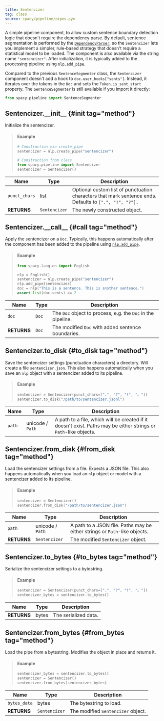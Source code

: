```yaml
---
title: Sentencizer
tag: class
source: spacy/pipeline/pipes.pyx
---
```


A simple pipeline component, to allow custom sentence boundary detection logic
that doesn't require the dependency parse. By default, sentence segmentation is
performed by the [`DependencyParser`](/api/dependencyparser), so the
`Sentencizer` lets you implement a simpler, rule-based strategy that doesn't
require a statistical model to be loaded. The component is also available via
the string name `"sentencizer"`. After initialization, it is typically added to
the processing pipeline using [`nlp.add_pipe`](/api/language#add_pipe).

<Infobox title="Important note" variant="warning">

Compared to the previous `SentenceSegmenter` class, the `Sentencizer` component
doesn't add a hook to `doc.user_hooks["sents"]`. Instead, it iterates over the
tokens in the `Doc` and sets the `Token.is_sent_start` property. The
`SentenceSegmenter` is still available if you import it directly:

```python
from spacy.pipeline import SentenceSegmenter
```

</Infobox>

## Sentencizer.\_\_init\_\_ {#init tag="method"}

Initialize the sentencizer.

> #### Example
>
> ```python
> # Construction via create_pipe
> sentencizer = nlp.create_pipe("sentencizer")
>
> # Construction from class
> from spacy.pipeline import Sentencizer
> sentencizer = Sentencizer()
> ```

| Name          | Type          | Description                                                                                            |
| ------------- | ------------- | ------------------------------------------------------------------------------------------------------ |
| `punct_chars` | list          | Optional custom list of punctuation characters that mark sentence ends. Defaults to `[".", "!", "?"].` |
| **RETURNS**   | `Sentencizer` | The newly constructed object.                                                                          |

## Sentencizer.\_\_call\_\_ {#call tag="method"}

Apply the sentencizer on a `Doc`. Typically, this happens automatically after
the component has been added to the pipeline using
[`nlp.add_pipe`](/api/language#add_pipe).

> #### Example
>
> ```python
> from spacy.lang.en import English
>
> nlp = English()
> sentencizer = nlp.create_pipe("sentencizer")
> nlp.add_pipe(sentencizer)
> doc = nlp("This is a sentence. This is another sentence.")
> assert list(doc.sents) == 2
> ```

| Name        | Type  | Description                                                  |
| ----------- | ----- | ------------------------------------------------------------ |
| `doc`       | `Doc` | The `Doc` object to process, e.g. the `Doc` in the pipeline. |
| **RETURNS** | `Doc` | The modified `Doc` with added sentence boundaries.           |

## Sentencizer.to_disk {#to_disk tag="method"}

Save the sentencizer settings (punctuation characters) a directory. Will create
a file `sentencizer.json`. This also happens automatically when you save an
`nlp` object with a sentencizer added to its pipeline.

> #### Example
>
> ```python
> sentencizer = Sentencizer(punct_chars=[".", "?", "!", "。"])
> sentencizer.to_disk("/path/to/sentencizer.jsonl")
> ```

| Name   | Type             | Description                                                                                                      |
| ------ | ---------------- | ---------------------------------------------------------------------------------------------------------------- |
| `path` | unicode / `Path` | A path to a file, which will be created if it doesn't exist. Paths may be either strings or `Path`-like objects. |

## Sentencizer.from_disk {#from_disk tag="method"}

Load the sentencizer settings from a file. Expects a JSON file. This also
happens automatically when you load an `nlp` object or model with a sentencizer
added to its pipeline.

> #### Example
>
> ```python
> sentencizer = Sentencizer()
> sentencizer.from_disk("/path/to/sentencizer.json")
> ```

| Name        | Type             | Description                                                                |
| ----------- | ---------------- | -------------------------------------------------------------------------- |
| `path`      | unicode / `Path` | A path to a JSON file. Paths may be either strings or `Path`-like objects. |
| **RETURNS** | `Sentencizer`    | The modified `Sentencizer` object.                                         |

## Sentencizer.to_bytes {#to_bytes tag="method"}

Serialize the sentencizer settings to a bytestring.

> #### Example
>
> ```python
> sentencizer = Sentencizer(punct_chars=[".", "?", "!", "。"])
> sentencizer_bytes = sentencizer.to_bytes()
> ```

| Name        | Type  | Description          |
| ----------- | ----- | -------------------- |
| **RETURNS** | bytes | The serialized data. |

## Sentencizer.from_bytes {#from_bytes tag="method"}

Load the pipe from a bytestring. Modifies the object in place and returns it.

> #### Example
>
> ```python
> sentencizer_bytes = sentencizer.to_bytes()
> sentencizer = Sentencizer()
> sentencizer.from_bytes(sentencizer_bytes)
> ```

| Name         | Type          | Description                        |
| ------------ | ------------- | ---------------------------------- |
| `bytes_data` | bytes         | The bytestring to load.            |
| **RETURNS**  | `Sentencizer` | The modified `Sentencizer` object. |

